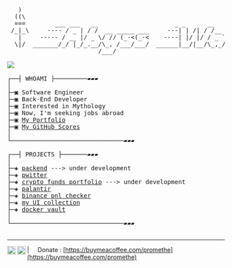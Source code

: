 <pre>

   )
  ((\  
  ===        ___ ___   __                     _ _      __             _         
 /_|_\     ---- / _ | / /  __ _____ ___     ---| | /| / /__ _________(_)__  ____
   |     ----- / __ |/ _ \/ // (_-<(_-<    ----| |/ |/ / _ `/ __/ __/ / _ \/ __/
  \|/  _______/_/ |_/_.__/\_, /___/___/  ______|__/|__/\_,_/_/ /_/ /_/\___/_/   
                         /___/         
<a href="https://readme-typing-svg.demolab.com/demo/">
<img src="https://readme-typing-svg.demolab.com/?lines=>%20Back-End%20developer;>%20software%20engineer;>%204%2B%20years%20of%20coding%20experience;>%20Always%20learning%20new%20things&font=Fira%20Code&width=440&height=45&color=f75c7e&background=161B22FF&vCenter=true&pause=1000&size=15" /></a>

┌──┤ WHOAMI ├─────────▰▰▰
│
├─▣ Software Engineer
├─▣ Back-End Developer
├─▣ Interested in Mythology
├─▣ Now, I'm seeking jobs abroad
├─▣ <a href="https://promethe.dev/">My Portfolio</a>
├─▣ <a href="./status.md">My GitHub Scores</a>
│
└───────────────────────────────▰▰▰

┌──┤ PROJECTS ├───────▰▰▰
│
├─◈ <a href="https://github.com/abysswarrior/packend">packend</a> ---> under development
├─◈ <a href="https://github.com/abysswarrior/pwitter">pwitter</a>
├─◈ <a href="https://github.com/abysswarrior/crypto-funds-portfolio">crypto funds portfolio</a> ---> under development
├─◈ <a href="https://github.com/abysswarrior/palantir">palantir</a>
├─◈ <a href="https://github.com/abysswarrior/binance-pnl-checker">binance pnl checker</a>
├─◈ <a href="https://github.com/abysswarrior/my-ui-collection">my UI collection</a>
├─◈ <a href="https://github.com/abysswarrior/docker-vault">docker vault</a>
│
└───────────────────────────────▰▰▰

</pre>

----

<a href="https://linkedin.com/in/mehran-safaripour">
  <img align="left" alt="Mehran's LinkedIn" width="20px" src="https://simpleicons.now.sh/linkedin/495f7e" />
</a>
<a href="mailto:mehran.safaripour@gmail.com">
  <img align="left" alt="Stefanie's Behance" width="20px" src="https://simpleicons.now.sh/gmail/495f7e" />
</a>

| &nbsp;&nbsp;&nbsp; Donate :  [https://buymeacoffee.com/promethe](https://buymeacoffee.com/promethe) 
